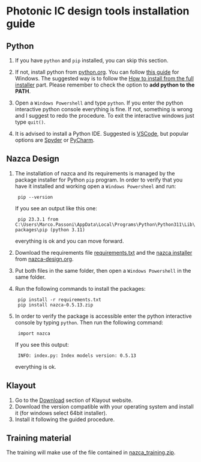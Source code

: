 # Photonic IC design tools installation guide

## Python

1. If you have ``python`` and ``pip`` installed, you can skip this section.

2. If not, install python from [python.org](https://www.python.org/downloads/). You can follow [this guide](https://realpython.com/installing-python/) for Windows. The suggested way is to follow the [How to install from the full installer](https://realpython.com/installing-python/#how-to-install-from-the-full-installer) part. Please remember to check the option to **add python to the PATH**.

3. Open a `Windows Powershell` and type ``python``. If you enter the python interactive python console everything is fine. If not, something is wrong and I suggest to redo the procedure. To exit the interactive windows just type ``quit()``.

4. It is advised to install a Python IDE. Suggested is [VSCode](https://code.visualstudio.com/), but popular options are [Spyder](https://www.spyder-ide.org/) or [PyCharm](https://www.jetbrains.com/pycharm/).

## Nazca Design

1. The installation of nazca and its requirements is managed by the package installer for Python ``pip`` program. In order to verify that you have it installed and working open a `Windows Powersheel` and run:

        pip --version

    If you see an output like this one:

        pip 23.3.1 from C:\Users\Marco.Passoni\AppData\Local\Programs\Python\Python311\Lib\site-packages\pip (python 3.11)

    everything is ok and you can move forward.

2. Download the requirements file [requirements.txt](./requirements.txt) and the [nazca installer](https://nazca-design.org/dist/nazca-0.5.13.zip) from [nazca-design.org](https://nazca-design.org/).

3. Put both files in the same folder, then open a `Windows Powershell` in the same folder.

4. Run the following commands to install the packages:

        pip install -r requirements.txt
        pip install nazca-0.5.13.zip

5. In order to verify the package is accessible enter the python interactive console by typing ``python``. Then run the following command:

        import nazca

    If you see this output:

        INFO: index.py: Index models version: 0.5.13

    everything is ok.

## Klayout

1. Go to the [Download](https://www.klayout.de/build.html) section of Klayout website.
2. Download the version compatible with your operating system and install it (for windows select 64bit installer).
3. Install it following the guided procedure.

## Training material

The training will make use of the file contained in [nazca_training.zip](./nazca_training.zip).
